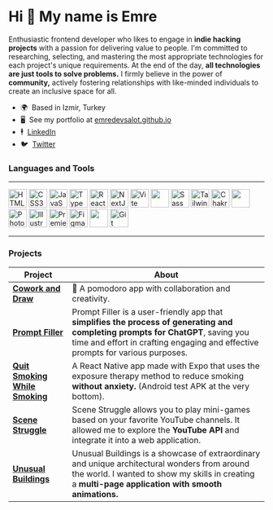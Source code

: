 # Hi 👋 My name is Emre

Enthusiastic frontend developer who likes to engage in **indie hacking projects** with a passion for delivering value to people. I'm committed to researching, selecting, and mastering the most appropriate technologies for each project's unique requirements. At the end of the day, **all technologies are just tools to solve problems.** I firmly believe in the power of **community,** actively fostering relationships with like-minded individuals to create an inclusive space for all.

* 🌍  Based in Izmir, Turkey
* 🖥️  See my portfolio at [emredevsalot.github.io](https://emredevsalot.github.io/)
* 🕴️  [LinkedIn](https://www.linkedin.com/in/emredevsalot/)
* 🐦  [Twitter](https://twitter.com/emredevsalot)

### Languages and Tools
---
<p align="left">

<a href="https://developer.mozilla.org/en-US/docs/Glossary/HTML5" target="_blank" rel="noreferrer"><img src="https://raw.githubusercontent.com/danielcranney/readme-generator/main/public/icons/skills/html5-colored.svg" width="36" height="36" alt="HTML5" /></a>
<a href="https://www.w3.org/TR/CSS/#css" target="_blank" rel="noreferrer"><img src="https://raw.githubusercontent.com/danielcranney/readme-generator/main/public/icons/skills/css3-colored.svg" width="36" height="36" alt="CSS3" /></a>
<a href="https://developer.mozilla.org/en-US/docs/Web/JavaScript" target="_blank" rel="noreferrer"><img src="https://raw.githubusercontent.com/danielcranney/readme-generator/main/public/icons/skills/javascript-colored.svg" width="36" height="36" alt="JavaScript" /></a>
<a href="https://www.typescriptlang.org/" target="_blank" rel="noreferrer"><img src="https://raw.githubusercontent.com/danielcranney/readme-generator/main/public/icons/skills/typescript-colored.svg" width="36" height="36" alt="TypeScript" /></a>
<a href="https://reactjs.org/" target="_blank" rel="noreferrer"><img src="https://raw.githubusercontent.com/danielcranney/readme-generator/main/public/icons/skills/react-colored.svg" width="36" height="36" alt="React" /></a>
<a href="https://nextjs.org/" target="_blank" rel="noreferrer"><img src="https://cdn.worldvectorlogo.com/logos/nextjs-2.svg" width="36" height="36" alt="NextJS" /></a>
<a href="https://vitejs.dev/" target="_blank" rel="noreferrer"><img src="https://raw.githubusercontent.com/danielcranney/readme-generator/main/public/icons/skills/vite-colored.svg" width="36" height="36" alt="Vite" /></a>
<img src="https://www.svgrepo.com/show/335549/divider-big.svg" width="36" height="36" alt="" />
<a href="https://sass-lang.com/" target="_blank" rel="noreferrer"><img src="https://raw.githubusercontent.com/danielcranney/readme-generator/main/public/icons/skills/sass-colored.svg" width="36" height="36" alt="Sass" /></a>
<a href="https://tailwindcss.com/" target="_blank" rel="noreferrer"><img src="https://raw.githubusercontent.com/danielcranney/readme-generator/main/public/icons/skills/tailwindcss-colored.svg" width="36" height="36" alt="TailwindCSS" /></a>
<a href="https://chakra-ui.com/" target="_blank" rel="noreferrer"><img src="https://raw.githubusercontent.com/danielcranney/readme-generator/main/public/icons/skills/chakra-colored.svg" width="36" height="36" alt="Chakra UI" /></a>
<img src="https://www.svgrepo.com/show/335549/divider-big.svg" width="36" height="36" alt="" />
<a href="https://www.adobe.com/uk/products/photoshop.html" target="_blank" rel="noreferrer"><img src="https://raw.githubusercontent.com/danielcranney/readme-generator/main/public/icons/skills/photoshop-colored.svg" width="36" height="36" alt="Photoshop" /></a>
<a href="adobe.com/uk/products/illustrator.html" target="_blank" rel="noreferrer"><img src="https://raw.githubusercontent.com/danielcranney/readme-generator/main/public/icons/skills/illustrator-colored.svg" width="36" height="36" alt="Illustrator" /></a>
<a href="https://www.adobe.com/uk/products/premiere.html" target="_blank" rel="noreferrer"><img src="https://raw.githubusercontent.com/danielcranney/readme-generator/main/public/icons/skills/premierepro-colored.svg" width="36" height="36" alt="Premiere Pro" /></a>
<a href="https://www.figma.com/" target="_blank" rel="noreferrer"><img src="https://raw.githubusercontent.com/danielcranney/readme-generator/main/public/icons/skills/figma-colored.svg" width="36" height="36" alt="Figma" /></a>
<img src="https://www.svgrepo.com/show/335549/divider-big.svg" width="36" height="36" alt="" />
<a href="https://git-scm.com/" target="_blank" rel="noreferrer"><img src="https://raw.githubusercontent.com/danielcranney/readme-generator/main/public/icons/skills/git-colored.svg" width="36" height="36" alt="Git" /></a>
</p>

---

### Projects

|Project|About|
|---|---|
|[**Cowork and Draw**](https://github.com/emredevsalot/cowork-and-draw)|  🚀 A pomodoro app with collaboration and creativity. |
|[**Prompt Filler**](https://github.com/emredevsalot/prompt-filler)|  Prompt Filler is a user-friendly app that **simplifies the process of generating and completing prompts for ChatGPT**, saving you time and effort in crafting engaging and effective prompts for various purposes. |
|[**Quit Smoking While Smoking**](https://github.com/emredevsalot/quit-smoking-while-smoking)|  A React Native app made with Expo that uses the exposure therapy method to reduce smoking **without anxiety.** (Android test APK at the very bottom). |
|[**Scene Struggle**](https://github.com/emredevsalot/scene-struggle)|  Scene Struggle allows you to play mini-games based on your favorite YouTube channels. It allowed me to explore the **YouTube API** and integrate it into a web application. |
|[**Unusual Buildings**](https://github.com/emredevsalot/unusual-buildings)|  Unusual Buildings is a showcase of extraordinary and unique architectural wonders from around the world. I wanted to show my skills in creating a **multi-page application with smooth animations.** |


